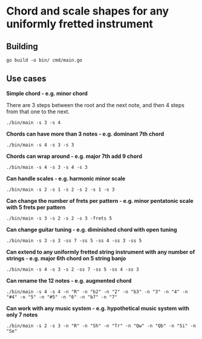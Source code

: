 # Chord and scale shapes for any uniformly fretted instrument

## Building

`go build -o bin/ cmd/main.go`

## Use cases

**Simple chord - e.g. minor chord**

There are 3 steps between the root and the next note, and then 4 steps from that one to the next.

`./bin/main -s 3 -s 4`

**Chords can have more than 3 notes - e.g. dominant 7th chord**

`./bin/main -s 4 -s 3 -s 3`

**Chords can wrap around - e.g. major 7th add 9 chord**

`./bin/main -s 4 -s 3 -s 4 -s 3`

**Can handle scales - e.g. harmonic minor scale**

`./bin/main -s 2 -s 1 -s 2 -s 2 -s 1 -s 3`

**Can change the number of frets per pattern - e.g. minor pentatonic scale with 5 frets per pattern**

`./bin/main -s 3 -s 2 -s 2 -s 3 -frets 5`

**Can change guitar tuning - e.g. diminished chord with open tuning**

`./bin/main -s 3 -s 3 -ss 7 -ss 5 -ss 4 -ss 3 -ss 5`

**Can extend to any uniformly fretted string instrument with any number of strings - e.g. major 6th chord on 5 string banjo**

`./bin/main -s 4 -s 3 -s 2 -ss 7 -ss 5 -ss 4 -ss 3`

**Can rename the 12 notes - e.g. augmented chord**

`./bin/main -s 4 -s 4 -n "R" -n "b2" -n "2" -n "b3" -n "3" -n "4" -n "#4" -n "5" -n "#5" -n "6" -n "b7" -n "7"`

**Can work with any music system - e.g. hypothetical music system with only 7 notes**

`./bin/main -s 2 -s 3 -n "R" -n "Sh" -n "Tr" -n "Qw" -n "Qb" -n "Si" -n "Se"`

